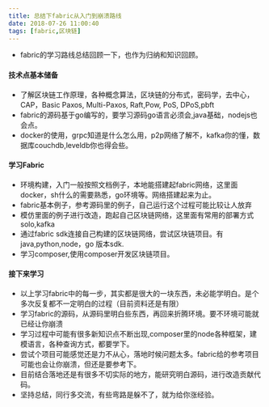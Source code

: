 ```yaml
---
title: 总结下fabric从入门到崩溃路线
date: 2018-07-26 11:00:40
tags: [fabric,区块链]
---
```


- fabric的学习路线总结回顾一下，也作为归纳和知识回顾。

#### 技术点基本储备
- 了解区块链工作原理，各种概念算法，区块链的分布式，密码学，去中心，CAP，Basic Paxos, Multi-Paxos, Raft,Pow, PoS, DPoS,pbft
- fabric的源码基于go编写的，要学习源码go语言必须会,java基础，nodejs也会点。
- docker的使用，grpc知道是什么怎么用，p2p网络了解不，kafka你的懂，数据库couchdb,leveldb你也得会些。

<!-- more -->
#### 学习Fabric
- 环境构建，入门一般按照文档例子，本地能搭建起fabric网络，这里面docker，sh什么的需要熟悉，go环境等。网络搭建起来为止。
- fabric基本例子，参考源码里的例子，自己运行这个过程可能比较让人放弃
- 模仿里面的例子进行改造，跑起自己区块链网络，这里面有常用的部署方式solo,kafka
- 通过fabric sdk连接自己构建的区块链网络，尝试区块链项目。有java,python,node，go 版本sdk.
- 学习composer,使用composer开发区块链项目。

#### 接下来学习

- 以上学习fabric中的每一步，其实都是很大的一块东西，未必能学明白。是个多次反复都不一定明白的过程（目前资料还是有限）
- 学习fabric的源码，从源码里明白些东西，再回来折腾环境。要不环境可能就已经让你崩溃
- 学习过程中可能有很多新知识点不断出现,composer里的node各种框架，建模语言，各种查询方式，都要学下。
- 尝试个项目可能感觉还是力不从心，落地时候问题太多。fabric给的参考项目可能也会让你崩溃，但还是要参考下。
- 目前结合落地还是有很多不切实际的地方，能研究明白源码，进行改造贡献代码。
- 坚持总结，同行多交流，有些弯路是躲不了，就为给你涨经验。
